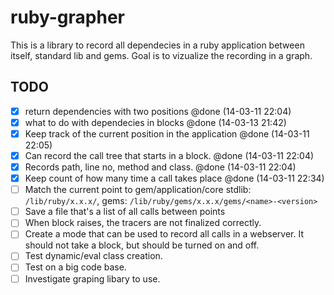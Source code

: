 ruby-grapher
============

This is a library to record all dependecies in a ruby application between itself, standard lib and gems. Goal is to vizualize the recording in a graph.

TODO
----

- [x] return dependencies with two positions @done (14-03-11 22:04)
- [x] what to do with dependecies in blocks @done (14-03-13 21:42)
- [x] Keep track of the current position in the application @done (14-03-11 22:05)
- [x] Can record the call tree that starts in a block. @done (14-03-11 22:04)
- [x] Records path, line no, method and class. @done (14-03-11 22:04)
- [x] Keep count of how many time a call takes place @done (14-03-11 22:34)
- [ ] Match the current point to gem/application/core stdlib: `/lib/ruby/x.x.x/`, gems: `/lib/ruby/gems/x.x.x/gems/<name>-<version>`
- [ ] Save a file that's a list of all calls between points
- [ ] When block raises, the tracers are not finalized correctly.
- [ ] Create a mode that can be used to record all calls in a webserver. It should not take a block, but should be turned on and off.
- [ ] Test dynamic/eval class creation.
- [ ] Test on a big code base.
- [ ] Investigate graping libary to use.
